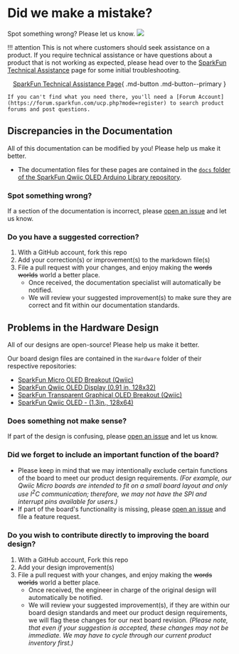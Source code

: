# Did we make a mistake?

Spot something wrong? Please let us know. <a href="https://github.com/sparkfun/SparkFun_Qwiic_OLED_Arduino_Library/issues" alt="Issues"><img src="https://img.shields.io/github/issues/sparkfun/SparkFun_Qwiic_OLED_Arduino_Library.svg" /></a>

!!! attention
    This is not where customers should seek assistance on a product. If you require technical assistance or have questions about a product that is not working as expected, please head over to the [SparkFun Technical Assistance](https://www.sparkfun.com/technical_assistance) page for some initial troubleshooting.
    <center>
    [SparkFun Technical Assistance Page](https://www.sparkfun.com/technical_assistance){ .md-button .md-button--primary }
    </center>

    If you can't find what you need there, you'll need a [Forum Account](https://forum.sparkfun.com/ucp.php?mode=register) to search product forums and post questions.

## Discrepancies in the Documentation

All of this documentation can be modified by you! Please help us make it better.

* The documentation files for these pages are contained in the [`docs` folder of the SparkFun Qwiic OLED Arduino Library repository](https://github.com/sparkfun/SparkFun_Qwiic_OLED_Arduino_Library/tree/main/docs).

### Spot something wrong?
If a section of the documentation is incorrect, please [open an issue](https://github.com/sparkfun/SparkFun_Qwiic_OLED_Arduino_Library/issues) and let us know.

### Do you have a suggested correction?
1. With a GitHub account, fork this repo
2. Add your correction(s) or improvement(s) to the markdown file(s)
3. File a pull request with your changes, and enjoy making the ~~words~~ ~~worlds~~ world a better place.
    * Once received, the documentation specialist will automatically be notified.
    * We will review your suggested improvement(s) to make sure they are correct and fit within our documentation standards.

## Problems in the Hardware Design

All of our designs are open-source! Please help us make it better.

Our board design files are contained in the `Hardware` folder of their respective repositories:

* [SparkFun Micro OLED Breakout (Qwiic)](https://github.com/sparkfun/Qwiic_Micro_OLED/tree/main/Hardware)
* [SparkFun Qwiic OLED Display (0.91 in, 128x32)](https://github.com/sparkfun/SparkFun_Qwiic_OLED-0.91/tree/main/Hardware)
* [SparkFun Transparent Graphical OLED Breakout (Qwiic)](https://github.com/sparkfun/Qwiic_Transparent_Graphical_OLED/tree/main/Hardware)
* [SparkFun Qwiic OLED - (1.3in., 128x64)](https://github.com/sparkfun/SparkFun_Qwiic_OLED_Arduino_Library/tree/main/Hardware)

### Does something not make sense?
If part of the design is confusing, please [open an issue](https://github.com/sparkfun/SparkFun_Qwiic_OLED_Arduino_Library/issues) and let us know.

### Did we forget to include an important function of the board?
* Please keep in mind that we may intentionally exclude certain functions of the board to meet our product design requirements. *(For example, our Qwiic Micro boards are intended to fit on a small board layout and only use I<sup>2</sup>C communication; therefore, we may not have the SPI and interrupt pins available for users.)*
* If part of the board's functionality is missing, please [open an issue](https://github.com/sparkfun/SparkFun_Qwiic_OLED_Arduino_Library/issues) and file a feature request.

### Do you wish to contribute directly to improving the board design?
1. With a GitHub account, Fork this repo
2. Add your design improvement(s)
3. File a pull request with your changes, and enjoy making the ~~words~~ ~~worlds~~ world a better place.
    * Once received, the engineer in charge of the original design will automatically be notified.
    * We will review your suggested improvement(s), if they are within our board design standards and meet our product design requirements, we will flag these changes for our next board revision. *(Please note, that even if your suggestion is accepted, these changes may not be immediate. We may have to cycle through our current product inventory first.)*
